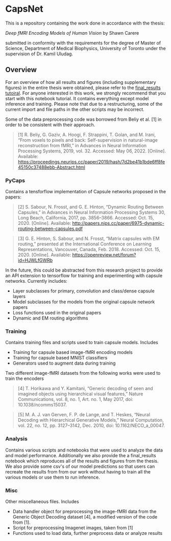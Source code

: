 # CapsNet

This is a repository containing the work done in accordance with the thesis:

*Deep fMRI Encoding Models of Human Vision* by Shawn Carere

submitted in conformity with the requirements for the degree of Master of Science,
Department of Medical Biophysics, University of Toronto under the supervision of
Dr. Kamil Uludag.

## Overview

For an overview of how all results and figures (including supplementary figures) in the entire thesis were obtained, please refer to the [final_results tutoiral](analysis/final_results.ipynb). For anyone interested in this work, we strongly recommend that you start with this notebook tutorial. It contains everything except model inference and training. Please note that due to a restructuring, some of the current import and file paths in the other scripts may be incorrect.

Some of the data preprocessing code was borrowed from Beliy et al. [1] in order to be consistent with their approach.

> [1] R. Beliy, G. Gaziv, A. Hoogi, F. Strappini, T. Golan, and M. Irani, “From voxels to pixels and back: Self-supervision in natural-image reconstruction from fMRI,” in Advances in Neural Information Processing Systems, 2019, vol. 32. Accessed: May 06, 2022. [Online]. Available: https://proceedings.neurips.cc/paper/2019/hash/7d2be41b1bde6ff8fe45150c37488ebb-Abstract.html

### PyCaps

Contains a tensforflow implementation of Capsule networks proposed in the papers:

> [2] S. Sabour, N. Frosst, and G. E. Hinton, “Dynamic Routing Between Capsules,” in Advances in Neural Information Processing Systems 30, Long Beach, California, 2017, pp. 3856–3866. Accessed: Oct. 15, 2020. [Online]. Available: http://papers.nips.cc/paper/6975-dynamic-routing-between-capsules.pdf

> [3] G. E. Hinton, S. Sabour, and N. Frosst, “Matrix capsules with EM routing,” presented at the International Conference on Learning Representations, Vancouver, Canada, Feb. 2018. Accessed: Oct. 15, 2020. [Online]. Available: https://openreview.net/forum?id=HJWLfGWRb

In the future, this could be abstracted from this research project to provide an
API extension to tensorflow for training and experimenting with capsule networks.
Currently includes:

- Layer subclasses for primary, convolution and class/dense capsule layers
- Model subclasses for the models from the original capsule network papers
- Loss functions used in the original papers
- Dynamic and EM routing algorithms

### Training

Contains training files and scripts used to train capsule models. Includes

- Training for capsule based image-fMRI encoding models
- Training for capsule based MNIST classifiers
- Generators used to augment data during training

Two different image-fMRI datasets from the following works were used to train the encoders

> [4] T. Horikawa and Y. Kamitani, “Generic decoding of seen and imagined objects using hierarchical visual features,” Nature Communications, vol. 8, no. 1, Art. no. 1, May 2017, doi: 10.1038/ncomms15037.

> [5] M. A. J. van Gerven, F. P. de Lange, and T. Heskes, “Neural Decoding with Hierarchical Generative Models,” Neural Computation, vol. 22, no. 12, pp. 3127–3142, Dec. 2010, doi: 10.1162/NECO_a_00047.

### Analysis

Contains various scripts and notebooks that were used to analyze the data and model performance. Additionally we also provide the a final_results notebook which reproduces all of the results and figures from the thesis. We also provide some csv's of our model predictions so that users can recreate the results from from our work without having to train all the various models or use them to run inference.

### Misc

Other miscellaneous files. Includes

- Data handler object for preprocessing the image-fMRI data from the Generic 
Object Decoding dataset [4], a modified version of the code from [1].
- Script for preprocessing Imagenet images, taken from [1]
- Functions used to load data, further preprocess data or analyze results